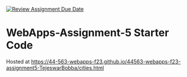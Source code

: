 [![Review Assignment Due Date](https://classroom.github.com/assets/deadline-readme-button-24ddc0f5d75046c5622901739e7c5dd533143b0c8e959d652212380cedb1ea36.svg)](https://classroom.github.com/a/7kKA03Up)
# WebApps-Assignment-5 Starter Code
Hosted at <https://44-563-webapps-f23.github.io/44563-webapps-f23-assignment5-TejeswarBobba/cities.html>